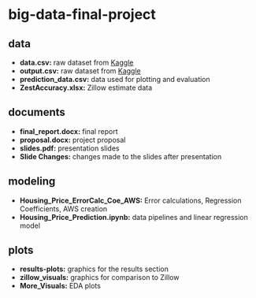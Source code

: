 # big-data-final-project

## data
-	**data.csv:** raw dataset from [Kaggle](https://www.kaggle.com/datasets/shree1992/housedata)
-	**output.csv:** raw dataset from [Kaggle](https://www.kaggle.com/datasets/shree1992/housedata)
-	**prediction_data.csv:** data used for plotting and evaluation
-	**ZestAccuracy.xlsx:** Zillow estimate data
## documents
-	**final_report.docx:** final report
-	**proposal.docx:** project proposal
-	**slides.pdf:** presentation slides
-	**Slide Changes:** changes made to the slides after presentation
## modeling
- **Housing_Price_ErrorCalc_Coe_AWS:** Error calculations, Regression Coefficients, AWS creation
-	**Housing_Price_Prediction.ipynb:** data pipelines and linear regression model
## plots
-	**results-plots:** graphics for the results section
-	**zillow_visuals:** graphics for comparison to Zillow
-	**More_Visuals:** EDA plots
